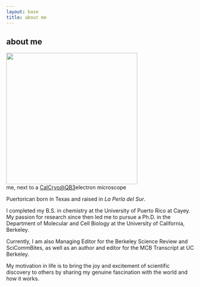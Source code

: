 ```yaml
---
layout: base
title: about me
---
```


<div class="about-container">
  <div class="text">
    <h2>about me</h2>
    <img src="https://hltorresvera.github.io/assets/images/me.jpg" width="350" />
    <div class="caption">me, next to a <a href=" https://qb3.berkeley.edu/facility/cal-cryo/">CalCryo@QB3</a>electron microscope</div>
  </div>

  <div class="image">
    <p>Puertorican born in Texas and raised in <i>La Perla del Sur</i>.</p>
    <p>I completed my B.S. in chemistry at the University of Puerto Rico at Cayey. 
    My passion for research since then led me to pursue a Ph.D. in the Department of Molecular and Cell Biology at the University of California, Berkeley.</p>
    <p>Currently, I am also Managing Editor for the Berkeley Science Review and SciCommBites, as well as an author and editor for the MCB Transcript at UC Berkeley.</p>
    <p>My motivation in life is to bring the joy and excitement of scientific discovery to others by sharing my genuine fascination with the world and how it works.</p>
  </div>
</div>
